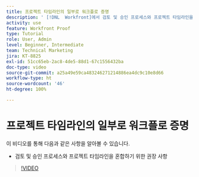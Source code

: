```yaml
---
title: 프로젝트 타임라인의 일부로 워크플로 증명
description: ' [!DNL  Workfront]에서 검토 및 승인 프로세스와 프로젝트 타임라인을 혼합하기 위한 권장 사항에 대해 알아봅니다.'
activity: use
feature: Workfront Proof
type: Tutorial
role: User, Admin
level: Beginner, Intermediate
team: Technical Marketing
jira: KT-8825
exl-id: 51cc65eb-2ac8-4de5-88d1-67c1556432ba
doc-type: video
source-git-commit: a25a49e59ca483246271214886ea4dc9c10e8d66
workflow-type: ht
source-wordcount: '46'
ht-degree: 100%

---
```


# 프로젝트 타임라인의 일부로 워크플로 증명

이 비디오를 통해 다음과 같은 사항을 알아볼 수 있습니다.

* 검토 및 승인 프로세스와 프로젝트 타임라인을 혼합하기 위한 권장 사항

>[!VIDEO](https://video.tv.adobe.com/v/335125/?quality=12&learn=on)

<!--
This is a duplicate and not used in the TOC
-->
